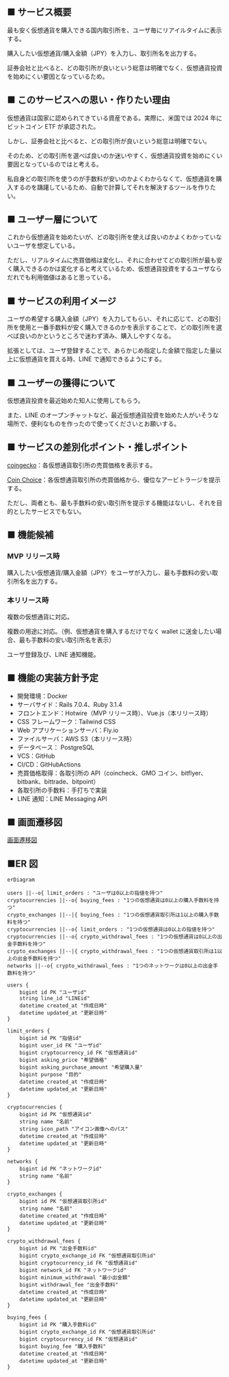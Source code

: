 ## ■ サービス概要

最も安く仮想通貨を購入できる国内取引所を、ユーザ毎にリアイルタイムに表示する。

購入したい仮想通貨/購入金額（JPY）を入力し、取引所名を出力する。

証券会社と比べると、どの取引所が良いという総意は明確でなく、仮想通貨投資を始めにくい要因となっているため。

## ■ このサービスへの思い・作りたい理由

仮想通貨は国家に認められてきている資産である。実際に、米国では 2024 年にビットコイン ETF が承認された。

しかし、証券会社と比べると、どの取引所が良いという総意は明確でない。

そのため、どの取引所を選べば良いのか迷いやすく、仮想通貨投資を始めにくい要因となっているのではと考える。

私自身どの取引所を使うのが手数料が安いのかよくわからなくて、仮想通貨を購入するのを躊躇しているため、自動で計算してそれを解決するツールを作りたい。

## ■ ユーザー層について

これから仮想通貨を始めたいが、どの取引所を使えば良いのかよくわかっていないユーザを想定している。

ただし、リアルタイムに売買価格は変化し、それに合わせてどの取引所が最も安く購入できるのかは変化すると考えているため、仮想通貨投資をするユーザならだれでも利用価値はあると思っている。

## ■ サービスの利用イメージ

ユーザの希望する購入金額（JPY）を入力してもらい、それに応じて、どの取引所を使用と一番手数料が安く購入できるのかを表示することで、どの取引所を選べば良いのかというところで迷わず済み、購入しやすくなる。

拡張としては、ユーザ登録することで、あらかじめ指定した金額で指定した量以上に仮想通貨を買える時、LINE で通知できるようにする。

## ■ ユーザーの獲得について

仮想通貨投資を最近始めた知人に使用してもらう。

また、LINE のオープンチャットなど、最近仮想通貨投資を始めた人がいそうな場所で、便利なものを作ったので使ってくださいとお願いする。

## ■ サービスの差別化ポイント・推しポイント

[coingecko](https://www.coingecko.com/ja/%E3%82%B3%E3%82%A4%E3%83%B3/%E3%83%93%E3%83%83%E3%83%88%E3%82%B3%E3%82%A4%E3%83%B3)：各仮想通貨取引所の売買価格を表示する。

[Coin Choice](https://coinchoice.net/btc_rate/)：各仮想通貨取引所の売買価格から、優位なアービトラージを提示する。

ただし、両者とも、最も手数料の安い取引所を提示する機能はないし、それを目的としたサービスでもない。

## ■ 機能候補

### MVP リリース時

購入したい仮想通貨/購入金額（JPY）をユーザが入力し、最も手数料の安い取引所名を出力する。

### 本リリース時

複数の仮想通貨に対応。

複数の用途に対応。（例、仮想通貨を購入するだけでなく wallet に送金したい場合、最も手数料の安い取引所名を表示）

ユーザ登録及び、LINE 通知機能。

## ■ 機能の実装方針予定

- 開発環境：Docker
- サーバサイド：Rails 7.0.4、Ruby 3.1.4
- フロントエンド：Hotwire（MVP リリース時）、Vue.js（本リリース時）
- CSS フレームワーク：Tailwind CSS
- Web アプリケーションサーバ：Fly.io
- ファイルサーバ：AWS S3（本リリース時）
- データベース： PostgreSQL
- VCS：GitHub
- CI/CD：GitHubActions
- 売買価格取得：各取引所の API（coincheck、GMO コイン、bitflyer、bitbank、bittrade、bitpoint）
- 各取引所の手数料：手打ちで実装
- LINE 通知：LINE Messaging API

## ■ 画面遷移図

[画面遷移図](https://www.figma.com/design/yuvu9yFSfaiGoYHuGt70Y9/crypto-exchange?t=v3tWbidK2LiGjN67-1)

## ■ER 図

```mermaid
erDiagram

users ||--o{ limit_orders : "ユーザは0以上の指値を持つ"
cryptocurrencies ||--o{ buying_fees : "1つの仮想通貨は0以上の購入手数料を持つ"
crypto_exchanges ||--|{ buying_fees : "1つの仮想通貨取引所は1以上の購入手数料を持つ"
cryptocurrencies ||--o{ limit_orders : "1つの仮想通貨は0以上の指値を持つ"
cryptocurrencies ||--o{ crypto_withdrawal_fees : "1つの仮想通貨は0以上の出金手数料を持つ"
crypto_exchanges ||--|{ crypto_withdrawal_fees : "1つの仮想通貨取引所は1以上の出金手数料を持つ"
networks ||--o{ crypto_withdrawal_fees : "1つのネットワークは0以上の出金手数料を持つ"

users {
    bigint id PK "ユーザid"
    string line_id "LINEid"
    datetime created_at "作成日時"
    datetime updated_at "更新日時"
}

limit_orders {
    bigint id PK "指値id"
    bigint user_id FK "ユーザid"
    bigint cryptocurrency_id FK "仮想通貨id"
    bigint asking_price "希望価格"
    bigint asking_purchase_amount "希望購入量"
    bigint purpose "目的"
    datetime created_at "作成日時"
    datetime updated_at "更新日時"
}

cryptocurrencies {
    bigint id PK "仮想通貨id"
    string name "名前"
    string icon_path "アイコン画像へのパス"
    datetime created_at "作成日時"
    datetime updated_at "更新日時"
}

networks {
    bigint id PK "ネットワークid"
    string name "名前"
}

crypto_exchanges {
    bigint id PK "仮想通貨取引所id"
    string name "名前"
    datetime created_at "作成日時"
    datetime updated_at "更新日時"
}

crypto_withdrawal_fees {
    bigint id PK "出金手数料id"
    bigint crypto_exchange_id FK "仮想通貨取引所id"
    bigint cryptocurrency_id FK "仮想通貨id"
    bigint network_id FK "ネットワークid"
    bigint minimum_withdrawal "最小出金額"
    bigint withdrawal_fee "出金手数料"
    datetime created_at "作成日時"
    datetime updated_at "更新日時"
}

buying_fees {
    bigint id PK "購入手数料id"
    bigint crypto_exchange_id FK "仮想通貨取引所id"
    bigint cryptocurrency_id FK "仮想通貨id"
    bigint buying_fee "購入手数料"
    datetime created_at "作成日時"
    datetime updated_at "更新日時"
}

```
